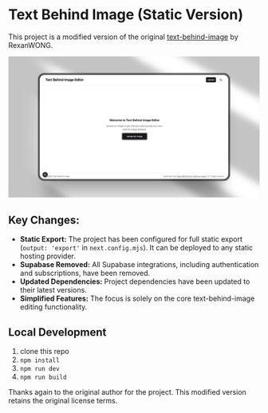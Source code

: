 # Text Behind Image (Static Version)

This project is a modified version of the original [text-behind-image](https://github.com/RexanWONG/text-behind-image) by RexanWONG.

![](public/Mockup.jpeg)

## Key Changes:

*   **Static Export:** The project has been configured for full static export (`output: 'export'` in `next.config.mjs`). It can be deployed to any static hosting provider.
*   **Supabase Removed:** All Supabase integrations, including authentication and subscriptions, have been removed.
*   **Updated Dependencies:** Project dependencies have been updated to their latest versions.
*   **Simplified Features:** The focus is solely on the core text-behind-image editing functionality.

## Local Development

1. clone this repo
2. ```npm install```
3. ```npm run dev```
4. ```npm run build```

Thanks again to the original author for the project. This modified version retains the original license terms.